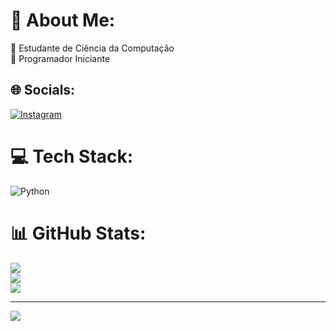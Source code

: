 # 💫 About Me:
🔭 Estudante de Ciência da Computação<br>🔎 Programador Iniciante


## 🌐 Socials:
[![Instagram](https://img.shields.io/badge/Instagram-%23E4405F.svg?logo=Instagram&logoColor=white)](https://instagram.com/jean_massumi) 

# 💻 Tech Stack:
![Python](https://img.shields.io/badge/python-3670A0?style=for-the-badge&logo=python&logoColor=ffdd54)
# 📊 GitHub Stats:
![](https://github-readme-stats.vercel.app/api?username=Jean-Massumi&theme=dracula&hide_border=false&include_all_commits=false&count_private=false)<br/>
![](https://github-readme-streak-stats.herokuapp.com/?user=Jean-Massumi&theme=dracula&hide_border=false)<br/>
![](https://github-readme-stats.vercel.app/api/top-langs/?username=Jean-Massumi&theme=dracula&hide_border=false&include_all_commits=false&count_private=false&layout=compact)

---
[![](https://visitcount.itsvg.in/api?id=Jean-Massumi&icon=0&color=1)](https://visitcount.itsvg.in)

<!-- Proudly created with GPRM ( https://gprm.itsvg.in ) -->
